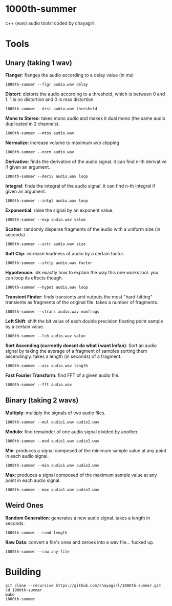 # 1000th-summer
c++ (wav) audio tools! coded by chayagirl.

# Tools

## Unary (taking 1 wav)

**Flanger**: flanges the audio according to a delay value (in ms)
```
1000th-summer --flgr audio.wav delay
```

**Distort**: distorts the audio according to a threshold, which is between 0 and 1. 1 is no distortion and 0 is max distortion.
```
1000th-summer --dist audio.wav threshold
```

**Mono to Stereo**: takes mono audio and makes it dual mono (the same audio duplicated in 2 channels).
```
1000th-summer --mtos audio.wav
```

**Normalize**: increase volume to maximum w/o clipping
```
1000th-summer --norm audio.wav
```

**Derivative**: finds the derivative of the audio signal. it can find n-th derivative if given an argument.
```
1000th-summer --deriv audio.wav loop
```

**Integral**: finds the integral of the audio signal. it can find n-th integral if given an argument.
```
1000th-summer --intgl audio.wav loop
```

**Exponential**: raise the signal by an exponent value.
```
1000th-summer --exp audio.wav value
```

**Scatter**: randomly disperse fragments of the audio with a uniform size (in seconds)
```
1000th-summer --sctr audio.wav size
```

**Soft Clip**: increase loudness of audio by a certain factor.
```
1000th-summer --sfclp audio.wav factor
```

**Hypotenuse**: idk exactly how to explain the way this one works lool. you can loop its effects though.
```
1000th-summer --hypot audio.wav loop
```

**Transient Finder**: finds transients and outputs the most "hard-hitting" transients as fragments of the original file. takes a number of fragments.
```
1000th-summer --strans audio.wav numfrags
```

**Left Shift**: shift the bit value of each double precision floating point sample by a certain value.
```
1000th-summer --lsh audio.wav value
```

**Sort Ascending (currently doesnt do what i want lmfao)**: Sort an audio signal by taking the average of a fragment of samples sorting them ascendingly. takes a length (in seconds) of a fragment.
```
1000th-summer --asc audio.wav length
```

**Fast Fourier Transform**: find FFT of a given audio file.
```
1000th-summer --fft audio.wav
```

## Binary (taking 2 wavs)

**Multiply**: multiply the signals of two audio files.
```
1000th-summer --mul audio1.wav audio2.wav
```

**Modulo**: find remainder of one audio signal divided by another.
```
1000th-summer --mod audio1.wav audio2.wav
```

**Min**: produces a signal composed of the minimum sample value at any point in each audio signal.
```
1000th-summer --min audio1.wav audio2.wav
```

**Max**: produces a signal composed of the maximum sample value at any point in each audio signal.
```
1000th-summer --max audio1.wav audio2.wav
```

## Weird Ones

**Random Generation**: generates a new audio signal. takes a length in seconds.
```
1000th-summer --rand length
```

**Raw Data**: convert a file's ones and zeroes into a wav file... fucked up.
 ```
1000th-summer --raw any-file
```

# Building
```
git clone --recursive https://github.com/chayagirl/1000th-summer.git
cd 1000th-summer
make
1000th-summer
```
